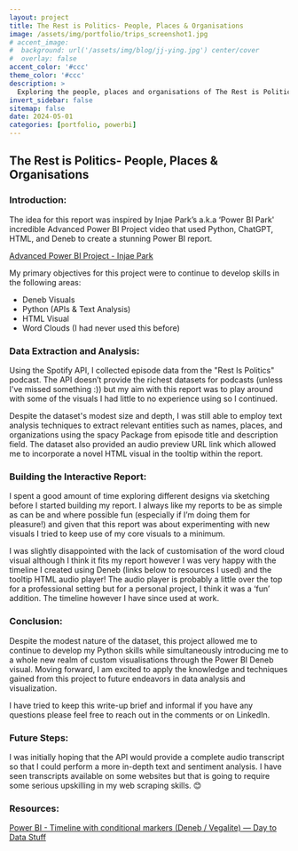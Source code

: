 ```yaml
---
layout: project
title: The Rest is Politics- People, Places & Organisations
image: /assets/img/portfolio/trips_screenshot1.jpg
# accent_image: 
#  background: url('/assets/img/blog/jj-ying.jpg') center/cover
#  overlay: false
accent_color: '#ccc'
theme_color: '#ccc'
description: >
  Exploring the people, places and organisations of The Rest is Politics podcast using the Spotify API.
invert_sidebar: false
sitemap: false
date: 2024-05-01
categories: [portfolio, powerbi]
---
```

## The Rest is Politics- People, Places & Organisations

### Introduction:

The idea for this report was inspired by Injae Park’s a.k.a ‘Power BI Park' incredible Advanced Power BI Project video that used Python, ChatGPT, HTML, and Deneb to create a stunning Power BI report.

[Advanced Power BI Project - Injae Park](https://www.youtube.com/watch?v=ZSrVOyKAC4Y&ab_channel=PowerBIPark)

My primary objectives for this project were to continue to develop skills in the following areas:

* Deneb Visuals
* Python (APIs & Text Analysis)
* HTML Visual
* Word Clouds (I had never used this before)
  
### Data Extraction and Analysis:

Using the Spotify API, I collected episode data from the "Rest Is Politics" podcast. The API doesn’t provide the richest datasets for podcasts (unless I've missed something :)) but my aim with this report was to play around with some of the visuals I had little to no experience using so I continued.

Despite the dataset's modest size and depth, I was still able to employ text analysis techniques to extract relevant entities such as names, places, and organizations using the spacy Package from episode title and description field. The dataset also provided an audio preview URL link which allowed me to incorporate a novel HTML visual in the tooltip within the report.

### Building the Interactive Report:

I spent a good amount of time exploring different designs via sketching before I started building my report. I always like my reports to be as simple as can be and where possible fun (especially if I’m doing them for pleasure!) and given that this report was about experimenting with new visuals I tried to keep use of my core visuals to a minimum.

I was slightly disappointed with the lack of customisation of the word cloud visual although I think it fits my report however I was very happy with the timeline I created using Deneb (links below to resources I used) and the tooltip HTML audio player! The audio player is probably a little over the top for a professional setting but for a personal project, I think it was a ‘fun’ addition. The timeline however I have since used at work.

### Conclusion:

Despite the modest nature of the dataset, this project allowed me to continue to develop my Python skills while simultaneously introducing me to a whole new realm of custom visualisations through the Power BI Deneb visual. Moving forward, I am excited to apply the knowledge and techniques gained from this project to future endeavors in data analysis and visualization.

I have tried to keep this write-up brief and informal if you have any questions please feel free to reach out in the comments or on LinkedIn.

### Future Steps:

I was initially hoping that the API would provide a complete audio transcript so that I could perform a more in-depth text and sentiment analysis. I have seen transcripts available on some websites but that is going to require some serious upskilling in my web scraping skills. 😊

### Resources:

[Power BI - Timeline with conditional markers (Deneb / Vegalite) — Day to Data Stuff](https://www.daytodatastuff.co.uk/deneb/powerbi-deneb-timeline-with-conditional-markers)

